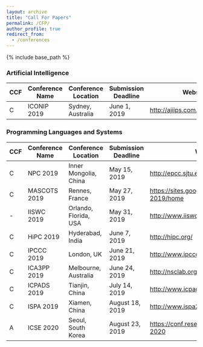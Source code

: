 ```yaml
---
layout: archive
title: "Call For Papers"
permalink: /CFP/
author_profile: true
redirect_from:
  - /conferences
---
```


{% include base_path %}

### Artificial Intelligence

|  CCF | Conference Name | Conference Location | Submission Deadline | Website |
| ------------ | ------------ |  ------------ |  ------------ |  ------------ |
| C | ICONIP 2019 | Sydney, Australia | June 1, 2019 | <http://ajiips.com.au/iconip2019> |

### Programming Languages and Systems

|  CCF | Conference Name | Conference Location | Submission Deadline | Website |
| ------------ | ------------ |  ------------ |  ------------ |  ------------ |
| C | NPC 2019 | Inner Mongolia, China | May 15, 2019 | <http://epcc.sjtu.edu.cn/NPC2019/> |
| C | MASCOTS 2019 | Rennes, France | May 27, 2019 | <https://sites.google.com/view/mascots-2019/home> |
| - | IISWC 2019 | Orlando, Florida, USA | May 31, 2019 | <http://www.iiswc.org/iiswc2019/> |
| C | HiPC 2019 | Hyderabad, India | June 7, 2019 | <http://hipc.org/>  |
| C | IPCCC 2019 | London, UK | June 21, 2019 | <http://www.ipccc.org/>  |
| C | ICA3PP 2019 | Melbourne, Australia | June 24, 2019 | <http://nsclab.org/ica3pp2019/>  |
| C | ICPADS 2019 | Tianjin, China | July 14, 2019 | <http://www.icpads2019.cn>  |
| C | ISPA 2019 | Xiamen, China | August 18, 2019 | <http://www.ispa2019.com/> |
| A | ICSE 2020 | Seoul, South Korea | August 23, 2019 | <https://conf.researchr.org/home/icse-2020> |


